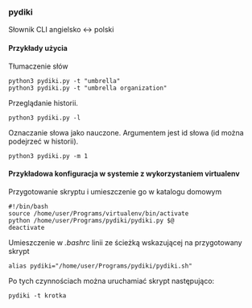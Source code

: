### pydiki
Słownik CLI angielsko <-> polski

#### Przykłady użycia
Tłumaczenie słów
```
python3 pydiki.py -t "umbrella"
python3 pydiki.py -t "umbrella organization"
```

Przeglądanie historii. 
```
python3 pydiki.py -l 
```

Oznaczanie słowa jako nauczone. Argumentem jest id słowa (id można podejrzeć w historii). 
```
python3 pydiki.py -m 1
```

#### Przykładowa konfiguracja w systemie z wykorzystaniem virtualenv

Przygotowanie skryptu i umieszczenie go w katalogu domowym
```
#!/bin/bash
source /home/user/Programs/virtualenv/bin/activate
python /home/user/Programs/pydiki/pydiki.py $@
deactivate
```

Umieszczenie w *.bashrc* linii ze ścieżką wskazującej na przygotowany skrypt  
```
alias pydiki="/home/user/Programs/pydiki/pydiki.sh"
```

Po tych czynnościach można uruchamiać skrypt następująco:
```
pydiki -t krotka
```
